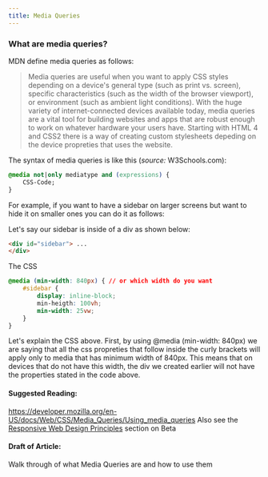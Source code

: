 ```yaml
---
title: Media Queries
---
```

### What are media queries?

MDN define media queries as follows:
>Media queries are useful when you want to apply CSS styles depending on a device's general type (such as print vs. screen), specific characteristics (such as the width of the browser viewport), or environment (such as ambient light conditions). With the huge variety of internet-connected devices available today, media queries are a vital tool for building websites and apps that are robust enough to work on whatever hardware your users have.
>Starting with HTML 4 and CSS2 there is a way of creating custom stylesheets depeding on the device propreties that uses the website.

The syntax of media queries is like this (_source:_ W3Schools.com):

```css
@media not|only mediatype and (expressions) {
    CSS-Code;
}
```

For example, if you want to have a sidebar on larger screens but want to hide it on smaller ones you can do it as follows:

Let's say our sidebar is inside of a div as shown below:

```html
<div id="sidebar"> ...
</div>
```

The CSS 
```css
@media (min-width: 840px) { // or which width do you want
    #sidebar {
        display: inline-block;
        min-heigth: 100vh;
        min-width: 25vw;
    }
}
```

Let's explain the CSS above.
First, by using @media (min-width: 840px) we are saying that all the css propreties that follow inside the curly brackets will apply only to media that has minimum width of 840px. 
This means that on devices that do not have this width, the div we created earlier will not have the properties stated in the code above.



#### Suggested Reading:
<!-- Please add any articles you think might be helpful to read before writing the article -->
https://developer.mozilla.org/en-US/docs/Web/CSS/Media_Queries/Using_media_queries
Also see the <a href='https://github.com/freeCodeCamp/freeCodeCamp/blob/staging/seed/challenges/01-responsive-web-design/responsive-web-design.json' target='_blank' rel='nofollow'>Responsive Web Design Principles</a> section on Beta
#### Draft of Article:
<!-- Please add your working draft below in GitHub-flavored Markdown -->
Walk through of what Media Queries are and how to use them
